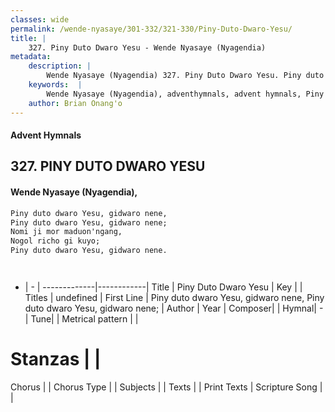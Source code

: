 ```yaml
---
classes: wide
permalink: /wende-nyasaye/301-332/321-330/Piny-Duto-Dwaro-Yesu/
title: |
    327. Piny Duto Dwaro Yesu - Wende Nyasaye (Nyagendia)
metadata:
    description: |
        Wende Nyasaye (Nyagendia) 327. Piny Duto Dwaro Yesu. Piny duto dwaro Yesu, gidwaro nene, Piny duto dwaro Yesu, gidwaro nene; Nomi ji mor maduon'ngang, Nogol richo gi kuyo; Piny duto dwaro Yesu, gidwaro nene.    
    keywords:  |
        Wende Nyasaye (Nyagendia), adventhymnals, advent hymnals, Piny Duto Dwaro Yesu, Piny duto dwaro Yesu, gidwaro nene, Piny duto dwaro Yesu, gidwaro nene;. 
    author: Brian Onang'o
---
```


#### Advent Hymnals
## 327. PINY DUTO DWARO YESU
####  Wende Nyasaye (Nyagendia),

```txt
Piny duto dwaro Yesu, gidwaro nene,
Piny duto dwaro Yesu, gidwaro nene;
Nomi ji mor maduon'ngang,
Nogol richo gi kuyo;
Piny duto dwaro Yesu, gidwaro nene.




```

- |   -  |
-------------|------------|
Title | Piny Duto Dwaro Yesu |
Key |  |
Titles | undefined |
First Line | Piny duto dwaro Yesu, gidwaro nene, Piny duto dwaro Yesu, gidwaro nene; |
Author | 
Year | 
Composer| |
Hymnal|  - |
Tune|  |
Metrical pattern | |
# Stanzas |  |
Chorus |  |
Chorus Type |  |
Subjects | |
Texts |  |
Print Texts | 
Scripture Song |  |
    
